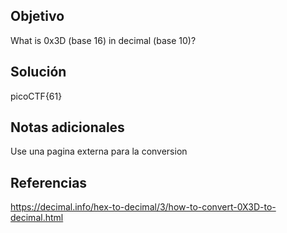 ## Objetivo
What is 0x3D (base 16) in decimal (base 10)?

## Solución 
picoCTF{61}
## Notas adicionales
Use una pagina externa para la conversion
## Referencias
https://decimal.info/hex-to-decimal/3/how-to-convert-0X3D-to-decimal.html